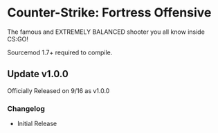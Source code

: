 # Counter-Strike: Fortress Offensive
The famous and EXTREMELY BALANCED shooter you all know inside CS:GO!

Sourcemod 1.7+ required to compile.

## Update v1.0.0
Officially Released on 9/16 as v1.0.0

### Changelog
- Initial Release
